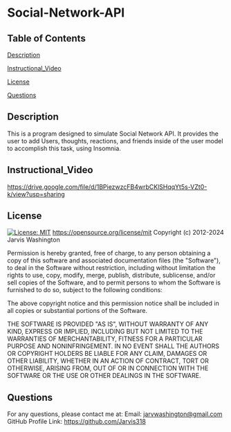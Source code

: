 # Social-Network-API

## Table of Contents
[Description](#Description)

[Instructional_Video](#Instructional_Video)

[License](#License)  

[Questions](#Questions)  

## Description
This is a program designed to simulate Social Network API. It provides the user to add Users, thoughts, reactions, and friends inside of the user model to accomplish this task, using Insomnia.

## Instructional_Video
https://drive.google.com/file/d/1BPiezwzcFB4wrbCKlSHqqYt5s-VZt0-k/view?usp=sharing


## License
[![License: MIT](https://img.shields.io/badge/License-MIT-yellow.svg)](https://opensource.org/licenses/MIT)
https://opensource.org/license/mit
Copyright (c) 2012-2024 Jarvis Washington

Permission is hereby granted, free of charge, to any person obtaining
a copy of this software and associated documentation files (the
"Software"), to deal in the Software without restriction, including
without limitation the rights to use, copy, modify, merge, publish,
distribute, sublicense, and/or sell copies of the Software, and to
permit persons to whom the Software is furnished to do so, subject to
the following conditions:

The above copyright notice and this permission notice shall be
included in all copies or substantial portions of the Software.

THE SOFTWARE IS PROVIDED "AS IS", WITHOUT WARRANTY OF ANY KIND,
EXPRESS OR IMPLIED, INCLUDING BUT NOT LIMITED TO THE WARRANTIES OF
MERCHANTABILITY, FITNESS FOR A PARTICULAR PURPOSE AND
NONINFRINGEMENT. IN NO EVENT SHALL THE AUTHORS OR COPYRIGHT HOLDERS BE
LIABLE FOR ANY CLAIM, DAMAGES OR OTHER LIABILITY, WHETHER IN AN ACTION
OF CONTRACT, TORT OR OTHERWISE, ARISING FROM, OUT OF OR IN CONNECTION
WITH THE SOFTWARE OR THE USE OR OTHER DEALINGS IN THE SOFTWARE.


## Questions
For any questions, please contact me at:
Email: jarvwashington@gmail.com
GitHub Profile Link: https://github.com/Jarvis318
